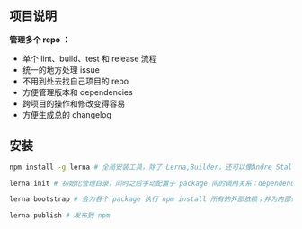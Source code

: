 
项目说明
--------

**管理多个 repo ：**

- 单个 lint、build、test 和 release 流程
- 统一的地方处理 issue
- 不用到处去找自己项目的 repo
- 方便管理版本和 dependencies
- 跨项目的操作和修改变得容易
- 方便生成总的 changelog

安装
--------

```bash
npm install -g lerna # 全局安装工具，除了 Lerna,Builder，还可以像Andre Staltz 一样自己用脚本（通过Bash s）来实现 monorepo

lerna init # 初始化管理目录，同时之后手动配置子 package 间的调用关系：dependencies

lerna bootstrap # 会为各个 package 执行 npm install 所有的外部依赖；并为内部依赖的 package 建立 symlink,对所有的 package 执行 npm prepublish 

lerna publish # 发布到 npm
```